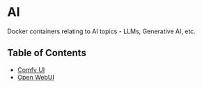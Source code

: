# AI
Docker containers relating to AI topics - LLMs, Generative AI, etc.

## Table of Contents
- [Comfy UI](comfyui/)
- [Open WebUI](openwebui/)

